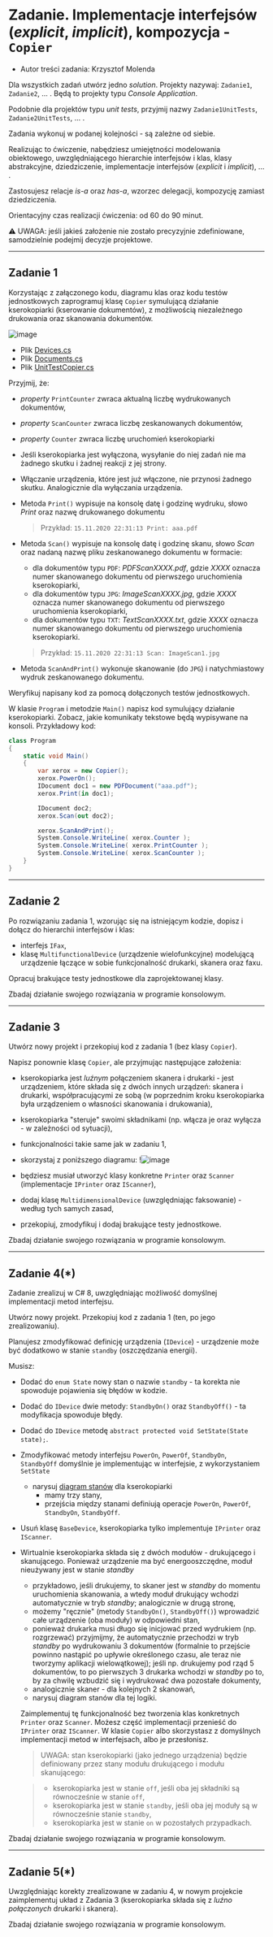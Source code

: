 # Zadanie. Implementacje interfejsów (_explicit_, _implicit_), kompozycja - `Copier`

* Autor treści zadania: Krzysztof Molenda

Dla wszystkich zadań utwórz jedno _solution_. Projekty nazywaj: `Zadanie1`, `Zadanie2`, ... . Będą to projekty typu _Console Application_.

Podobnie dla projektów typu _unit tests_, przyjmij nazwy `Zadanie1UnitTests`, `Zadanie2UnitTests`, ... .

Zadania wykonuj w podanej kolejności - są zależne od siebie.

Realizując to ćwiczenie, nabędziesz umiejętności modelowania obiektowego, uwzględniającego hierarchie interfejsów i klas, klasy abstrakcyjne, dziedziczenie, implementacje interfejsów (_explicit_ i _implicit_), ... .

Zastosujesz relacje _is-a_ oraz _has-a_, wzorzec delegacji, kompozycję zamiast dziedziczenia.

Orientacyjny czas realizacji ćwiczenia: od 60 do 90 minut.

⚠️ UWAGA: jeśli jakieś założenie nie zostało precyzyjnie zdefiniowane, samodzielnie podejmij decyzje projektowe.

----------------------------------------------------------

## Zadanie 1

Korzystając z załączonego kodu, diagramu klas oraz kodu testów jednostkowych zaprogramuj klasę `Copier` symulującą działanie kserokopiarki (kserowanie dokumentów), z możliwością niezależnego drukowania oraz skanowania dokumentów.

![image](https://user-images.githubusercontent.com/42476893/109951185-a737ca00-7cdd-11eb-8233-b9cd18930057.png)

* Plik [Devices.cs](Devices.cs)
* Plik [Documents.cs](Documents.cs)
* Plik [UnitTestCopier.cs](UnitTestCopier.cs)

Przyjmij, że:

* _property_ `PrintCounter` zwraca aktualną liczbę wydrukowanych dokumentów,
* _property_ `ScanCounter` zwraca liczbę zeskanowanych dokumentów,
* _property_ `Counter` zwraca liczbę uruchomień kserokopiarki

* Jeśli kserokopiarka jest wyłączona, wysyłanie do niej zadań nie ma żadnego skutku i żadnej reakcji z jej strony.
* Włączanie urządzenia, które jest już włączone, nie przynosi żadnego skutku. Analogicznie dla wyłączania urządzenia.

* Metoda `Print()` wypisuje na konsolę datę i godzinę wydruku, słowo _Print_ oraz nazwę drukowanego dokumentu
  > Przykład: `15.11.2020 22:31:13 Print: aaa.pdf`

* Metoda `Scan()` wypisuje na konsolę datę i godzinę skanu, słowo _Scan_ oraz nadaną nazwę pliku zeskanowanego dokumentu w formacie:
  * dla dokumentów typu `PDF`: _PDFScanXXXX.pdf_, gdzie _XXXX_ oznacza numer skanowanego dokumentu od pierwszego uruchomienia kserokopiarki,
  * dla dokumentów typu `JPG`: _ImageScanXXXX.jpg_, gdzie _XXXX_ oznacza numer skanowanego dokumentu od pierwszego uruchomienia kserokopiarki,
  * dla dokumentów typu `TXT`: _TextScanXXXX.txt_, gdzie _XXXX_ oznacza numer skanowanego dokumentu od pierwszego uruchomienia kserokopiarki.
  > Przykład: `15.11.2020 22:31:13 Scan: ImageScan1.jpg`

* Metoda `ScanAndPrint()` wykonuje skanowanie (do `JPG`) i natychmiastowy wydruk zeskanowanego dokumentu.

Weryfikuj napisany kod za pomocą dołączonych testów jednostkowych.

W klasie `Program` i metodzie `Main()` napisz kod symulujący działanie kserokopiarki. Zobacz, jakie komunikaty tekstowe będą wypisywane na konsoli. Przykładowy kod:

```csharp
class Program
{
    static void Main()
    {
        var xerox = new Copier();
        xerox.PowerOn();
        IDocument doc1 = new PDFDocument("aaa.pdf");
        xerox.Print(in doc1);

        IDocument doc2;
        xerox.Scan(out doc2);

        xerox.ScanAndPrint();
        System.Console.WriteLine( xerox.Counter );
        System.Console.WriteLine( xerox.PrintCounter );
        System.Console.WriteLine( xerox.ScanCounter );
    }
}
```

----------------------------------------------------------

## Zadanie 2

Po rozwiązaniu zadania 1, wzorując się na istniejącym kodzie, dopisz i dołącz do hierarchii interfejsów i klas:

* interfejs `IFax`,
* klasę `MultifunctionalDevice` (urządzenie wielofunkcyjne) modelującą urządzenie łączące w sobie funkcjonalność drukarki, skanera oraz faxu.

Opracuj brakujące testy jednostkowe dla zaprojektowanej klasy.

Zbadaj działanie swojego rozwiązania w programie konsolowym.

----------------------------------------------------------

## Zadanie 3

Utwórz nowy projekt i przekopiuj kod z zadania 1 (bez klasy `Copier`).

Napisz ponownie klasę `Copier`, ale przyjmując następujące założenia:

* kserokopiarka jest _luźnym_ połączeniem skanera i drukarki - jest urządzeniem, które składa się z dwóch innych urządzeń: skanera i drukarki, współpracującymi ze sobą (w poprzednim kroku kserokopiarka była urządzeniem o własności skanowania i drukowania),

* kserokopiarka "steruje" swoimi składnikami (np. włącza je oraz wyłącza - w zależności od sytuacji),

* funkcjonalności takie same jak w zadaniu 1,

* skorzystaj z poniższego diagramu:
    !![image](https://user-images.githubusercontent.com/42476893/109951267-c5052f00-7cdd-11eb-8fa0-989615e9bf65.png)

* będziesz musiał utworzyć klasy konkretne `Printer` oraz `Scanner` (implementacje `IPrinter` oraz `IScanner`),

* dodaj klasę `MultidimensionalDevice` (uwzględniając faksowanie) - według tych samych zasad,

* przekopiuj, zmodyfikuj i dodaj brakujące testy jednostkowe.

Zbadaj działanie swojego rozwiązania w programie konsolowym.

----------------------------------------------------------

## Zadanie 4(*)

Zadanie zrealizuj w C# 8, uwzględniając możliwość domyślnej implementacji metod interfejsu.

Utwórz nowy projekt. Przekopiuj kod z zadania 1 (ten, po jego zrealizowaniu).

Planujesz zmodyfikować definicję urządzenia (`IDevice`) - urządzenie może być dodatkowo w stanie `standby` (oszczędzania energii).

Musisz:

* Dodać do `enum State` nowy stan o nazwie `standby` - ta korekta nie spowoduje pojawienia się błędów w kodzie.
* Dodać do `IDevice` dwie metody: `StandbyOn()` oraz `StandbyOff()` - ta modyfikacja spowoduje błędy.
* Dodać do `IDevice` metodę `abstract protected void SetState(State state);`.
* Zmodyfikować metody interfejsu `PowerOn`, `PowerOf`, `StandbyOn`, `StandbyOff` domyślnie je implementując w interfejsie, z wykorzystaniem `SetState`
  * narysuj [diagram stanów](http://zasoby.open.agh.edu.pl/~09sbfraczek/diagram-maszyny-stanowej%2C1%2C19.html) dla kserokopiarki
    * mamy trzy stany,
    * przejścia między stanami definiują operacje `PowerOn`, `PowerOf`, `StandbyOn`, `StandbyOff`.

* Usuń klasę `BaseDevice`, kserokopiarka tylko implementuje `IPrinter` oraz `IScanner`.

* Wirtualnie kserokopiarka składa się z dwóch modułów - drukującego i skanującego. Ponieważ urządzenie ma być energooszczędne, moduł nieużywany jest w stanie _standby_

  * przykładowo, jeśli drukujemy, to skaner jest w _standby_ do momentu uruchomienia skanowania, a wtedy moduł drukujący wchodzi automatycznie w tryb _standby_; analogicznie w drugą stronę,
  * możemy "ręcznie" (metody `StandbyOn()`, `StandbyOff()`) wprowadzić całe urządzenie (oba moduły) w odpowiedni stan,
  * ponieważ drukarka musi długo się inicjować przed wydrukiem (np. rozgrzewać) przyjmijmy, że automatycznie przechodzi w tryb _standby_ po wydrukowaniu 3 dokumentów (formalnie to przejście powinno nastąpić po upływie określonego czasu, ale teraz nie tworzymy aplikacji wielowątkowej); jeśli np. drukujemy pod rząd 5 dokumentów, to po pierwszych 3 drukarka wchodzi w _standby_ po to, by za chwilę wzbudzić się i wydrukować dwa pozostałe dokumenty,
  * analogicznie skaner - dla kolejnych 2 skanowań,
  * narysuj diagram stanów dla tej logiki.

  Zaimplementuj tę funkcjonalność bez tworzenia klas konkretnych `Printer` oraz `Scanner`. Możesz część implementacji przenieść do `IPrinter` oraz `IScanner`. W klasie `Copier` albo skorzystasz z domyślnych implementacji metod w interfejsach, albo je przesłonisz.

  > UWAGA: stan kserokopiarki (jako jednego urządzenia) będzie definiowany przez stany modułu drukującego i modułu skanującego:

  > * kserokopiarka jest w stanie `off`, jeśli oba jej składniki są równocześnie w stanie `off`,
  > * kserokopiarka jest w stanie `standby`, jeśli oba jej moduły są w równocześnie stanie `standby`,
  > * kserokopiarka jest w stanie `on` w pozostałych przypadkach.

Zbadaj działanie swojego rozwiązania w programie konsolowym.

----------------------------------------------------------

## Zadanie 5(*)

Uwzględniając korekty zrealizowane w zadaniu 4, w nowym projekcie zaimplementuj układ z Zadania 3 (kserokopiarka składa się z _luźno połączonych_ drukarki i skanera).

Zbadaj działanie swojego rozwiązania w programie konsolowym.


